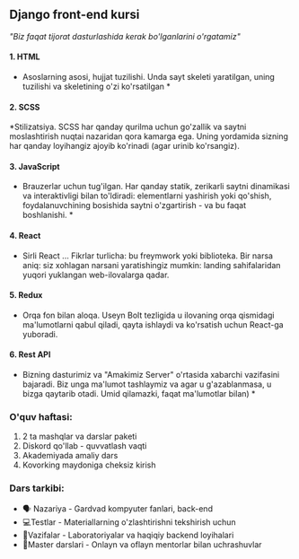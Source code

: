 ## Django front-end kursi
*"Biz faqat tijorat dasturlashida kerak bo'lganlarini o'rgatamiz"*

#### 1. HTML
* Asoslarning asosi, hujjat tuzilishi. Unda sayt skeleti yaratilgan, uning tuzilishi va skeletining o'zi ko'rsatilgan *
#### 2. SCSS
*Stilizatsiya. SCSS har qanday qurilma uchun go'zallik va saytni moslashtirish nuqtai nazaridan qora kamarga ega. Uning yordamida sizning har qanday loyihangiz ajoyib ko'rinadi (agar urinib ko'rsangiz).
#### 3. JavaScript
* Brauzerlar uchun tug'ilgan. Har qanday statik, zerikarli saytni dinamikasi va interaktivligi bilan to'ldiradi: elementlarni yashirish yoki qo'shish, foydalanuvchining bosishida saytni o'zgartirish - va bu faqat boshlanishi. *
#### 4. React
* Sirli React ... Fikrlar turlicha: bu freymwork yoki biblioteka. Bir narsa aniq: siz xohlagan narsani yaratishingiz mumkin: landing sahifalaridan yuqori yuklangan web-ilovalarga qadar.
#### 5. Redux
* Orqa fon bilan aloqa. Useyn Bolt tezligida u ilovaning orqa qismidagi ma'lumotlarni qabul qiladi, qayta ishlaydi va ko'rsatish uchun React-ga yuboradi.
#### 6. Rest API
* Bizning dasturimiz va "Amakimiz Server" o'rtasida xabarchi vazifasini bajaradi. Biz unga ma'lumot tashlaymiz va agar u g'azablanmasa, u bizga qaytarib otadi. Umid qilamazki, faqat ma'lumotlar bilan) *
### O'quv haftasi:
1. 2 ta mashqlar va darslar paketi
2. Diskord qo'llab - quvvatlash vaqti
3. Akademiyada amaliy dars
4. Kovorking maydoniga cheksiz kirish

### Dars tarkibi:
- 🗣 Nazariya - Gardvad kompyuter fanlari, back-end
- 💻Testlar - Materiallarning o'zlashtirishni tekshirish uchun
- 🎒Vazifalar - Laboratoriyalar va haqiqiy backend loyihalari
- 🤝Master darslari - Onlayn va oflayn mentorlar bilan uchrashuvlar
